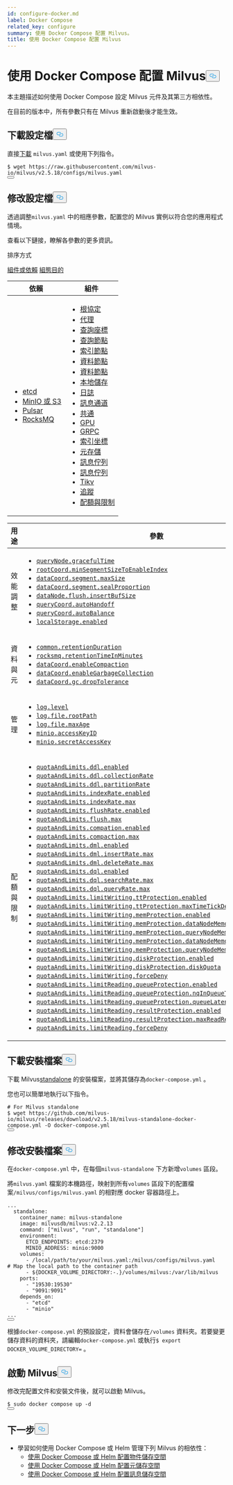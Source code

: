 ```yaml
---
id: configure-docker.md
label: Docker Compose
related_key: configure
summary: 使用 Docker Compose 配置 Milvus。
title: 使用 Docker Compose 配置 Milvus
---
```

<h1 id="Configure-Milvus-with-Docker-Compose" class="common-anchor-header">使用 Docker Compose 配置 Milvus<button data-href="#Configure-Milvus-with-Docker-Compose" class="anchor-icon" translate="no">
      <svg translate="no"
        aria-hidden="true"
        focusable="false"
        height="20"
        version="1.1"
        viewBox="0 0 16 16"
        width="16"
      >
        <path
          fill="#0092E4"
          fill-rule="evenodd"
          d="M4 9h1v1H4c-1.5 0-3-1.69-3-3.5S2.55 3 4 3h4c1.45 0 3 1.69 3 3.5 0 1.41-.91 2.72-2 3.25V8.59c.58-.45 1-1.27 1-2.09C10 5.22 8.98 4 8 4H4c-.98 0-2 1.22-2 2.5S3 9 4 9zm9-3h-1v1h1c1 0 2 1.22 2 2.5S13.98 12 13 12H9c-.98 0-2-1.22-2-2.5 0-.83.42-1.64 1-2.09V6.25c-1.09.53-2 1.84-2 3.25C6 11.31 7.55 13 9 13h4c1.45 0 3-1.69 3-3.5S14.5 6 13 6z"
        ></path>
      </svg>
    </button></h1><p>本主題描述如何使用 Docker Compose 設定 Milvus 元件及其第三方相依性。</p>
<div class="alert note">
在目前的版本中，所有參數只有在 Milvus 重新啟動後才能生效。</div>
<h2 id="Download-a-configuration-file" class="common-anchor-header">下載設定檔<button data-href="#Download-a-configuration-file" class="anchor-icon" translate="no">
      <svg translate="no"
        aria-hidden="true"
        focusable="false"
        height="20"
        version="1.1"
        viewBox="0 0 16 16"
        width="16"
      >
        <path
          fill="#0092E4"
          fill-rule="evenodd"
          d="M4 9h1v1H4c-1.5 0-3-1.69-3-3.5S2.55 3 4 3h4c1.45 0 3 1.69 3 3.5 0 1.41-.91 2.72-2 3.25V8.59c.58-.45 1-1.27 1-2.09C10 5.22 8.98 4 8 4H4c-.98 0-2 1.22-2 2.5S3 9 4 9zm9-3h-1v1h1c1 0 2 1.22 2 2.5S13.98 12 13 12H9c-.98 0-2-1.22-2-2.5 0-.83.42-1.64 1-2.09V6.25c-1.09.53-2 1.84-2 3.25C6 11.31 7.55 13 9 13h4c1.45 0 3-1.69 3-3.5S14.5 6 13 6z"
        ></path>
      </svg>
    </button></h2><p>直接<a href="https://raw.githubusercontent.com/milvus-io/milvus/v2.5.18/configs/milvus.yaml">下載</a> <code translate="no">milvus.yaml</code> 或使用下列指令。</p>
<pre><code translate="no"><span class="hljs-meta prompt_">$ </span><span class="language-bash">wget https://raw.githubusercontent.com/milvus-io/milvus/v2.5.18/configs/milvus.yaml</span>
<button class="copy-code-btn"></button></code></pre>
<h2 id="Modify-the-configuration-file" class="common-anchor-header">修改設定檔<button data-href="#Modify-the-configuration-file" class="anchor-icon" translate="no">
      <svg translate="no"
        aria-hidden="true"
        focusable="false"
        height="20"
        version="1.1"
        viewBox="0 0 16 16"
        width="16"
      >
        <path
          fill="#0092E4"
          fill-rule="evenodd"
          d="M4 9h1v1H4c-1.5 0-3-1.69-3-3.5S2.55 3 4 3h4c1.45 0 3 1.69 3 3.5 0 1.41-.91 2.72-2 3.25V8.59c.58-.45 1-1.27 1-2.09C10 5.22 8.98 4 8 4H4c-.98 0-2 1.22-2 2.5S3 9 4 9zm9-3h-1v1h1c1 0 2 1.22 2 2.5S13.98 12 13 12H9c-.98 0-2-1.22-2-2.5 0-.83.42-1.64 1-2.09V6.25c-1.09.53-2 1.84-2 3.25C6 11.31 7.55 13 9 13h4c1.45 0 3-1.69 3-3.5S14.5 6 13 6z"
        ></path>
      </svg>
    </button></h2><p>透過調整<code translate="no">milvus.yaml</code> 中的相應參數，配置您的 Milvus 實例以符合您的應用程式情境。</p>
<p>查看以下鏈接，瞭解各參數的更多資訊。</p>
<p>排序方式</p>
<div class="filter">
<a href="#component">組件或依賴</a> <a href="#purpose">組態目的</a></div>
<div class="filter-component table-wrapper">
<table id="component">
<thead>
  <tr>
    <th>依賴</th>
    <th>組件</th>
  </tr>
</thead>
<tbody>
  <tr>
    <td>
        <ul>
            <li><a href="/docs/zh-hant/v2.5.x/configure_etcd.md">etcd</a></li>
            <li><a href="/docs/zh-hant/v2.5.x/configure_minio.md">MinIO 或 S3</a></li>
            <li><a href="/docs/zh-hant/v2.5.x/configure_pulsar.md">Pulsar</a></li>
            <li><a href="/docs/zh-hant/v2.5.x/configure_rocksmq.md">RocksMQ</a></li>
        </ul>
    </td>
    <td>
        <ul>
            <li><a href="/docs/zh-hant/v2.5.x/configure_rootcoord.md">根協定</a></li>
            <li><a href="/docs/zh-hant/v2.5.x/configure_proxy.md">代理</a></li>
            <li><a href="/docs/zh-hant/v2.5.x/configure_querycoord.md">查詢座標</a></li>
            <li><a href="/docs/zh-hant/v2.5.x/configure_querynode.md">查詢節點</a></li>
            <li><a href="/docs/zh-hant/v2.5.x/configure_indexnode.md">索引節點</a></li>
            <li><a href="/docs/zh-hant/v2.5.x/configure_datacoord.md">資料節點</a></li>
            <li><a href="/docs/zh-hant/v2.5.x/configure_datanode.md">資料節點</a></li>
            <li><a href="/docs/zh-hant/v2.5.x/configure_localstorage.md">本地儲存</a></li>
            <li><a href="/docs/zh-hant/v2.5.x/configure_log.md">日誌</a></li>
            <li><a href="/docs/zh-hant/v2.5.x/configure_msgchannel.md">訊息通道</a></li>
            <li><a href="/docs/zh-hant/v2.5.x/configure_common.md">共通</a></li>
            <li><a href="/docs/zh-hant/v2.5.x/configure_gpu.md">GPU</a></li>
            <li><a href="/docs/zh-hant/v2.5.x/configure_grpc.md">GRPC</a></li>
            <li><a href="/docs/zh-hant/v2.5.x/configure_indexcoord.md">索引坐標</a></li>
            <li><a href="/docs/zh-hant/v2.5.x/configure_metastore.md">元存儲</a></li>
            <li><a href="/docs/zh-hant/v2.5.x/configure_mq.md">訊息佇列</a></li>
            <li><a href="/docs/zh-hant/v2.5.x/configure_natsmq.md">訊息佇列</a></li>
            <li><a href="/docs/zh-hant/v2.5.x/configure_tikv.md">Tikv</a></li>
            <li><a href="/docs/zh-hant/v2.5.x/configure_trace.md">追蹤</a></li>
            <li><a href="/docs/zh-hant/v2.5.x/configure_quotaandlimits.md">配額與限制</a></li>
        </ul>
    </td>
  </tr>
</tbody>
</table>
</div>
<div class="filter-purpose table-wrapper">
<table id="purpose">
<thead>
  <tr>
    <th>用途</th>
    <th>參數</th>
  </tr>
</thead>
<tbody>
  <tr>
    <td>效能調整</td>
    <td>
        <ul>
            <li><a href="/docs/zh-hant/v2.5.x/configure_querynode.md#queryNodegracefulTime"><code translate="no">queryNode.gracefulTime</code></a></li>
            <li><a href="/docs/zh-hant/v2.5.x/configure_rootcoord.md#rootCoordminSegmentSizeToEnableIndex"><code translate="no">rootCoord.minSegmentSizeToEnableIndex</code></a></li>
            <li><a href="/docs/zh-hant/v2.5.x/configure_datacoord.md#dataCoordsegmentmaxSize"><code translate="no">dataCoord.segment.maxSize</code></a></li>
            <li><a href="/docs/zh-hant/v2.5.x/configure_datacoord.md#dataCoordsegmentsealProportion"><code translate="no">dataCoord.segment.sealProportion</code></a></li>
            <li><a href="/docs/zh-hant/v2.5.x/configure_datanode.md#dataNodeflushinsertBufSize"><code translate="no">dataNode.flush.insertBufSize</code></a></li>
            <li><a href="/docs/zh-hant/v2.5.x/configure_querycoord.md#queryCoordautoHandoff"><code translate="no">queryCoord.autoHandoff</code></a></li>
            <li><a href="/docs/zh-hant/v2.5.x/configure_querycoord.md#queryCoordautoBalance"><code translate="no">queryCoord.autoBalance</code></a></li>
            <li><a href="/docs/zh-hant/v2.5.x/configure_localstorage.md#localStorageenabled"><code translate="no">localStorage.enabled</code></a></li>
        </ul>
    </td>
  </tr>
  <tr>
    <td>資料與元</td>
    <td>
        <ul>
            <li><a href="/docs/zh-hant/v2.5.x/configure_common.md#commonretentionDuration"><code translate="no">common.retentionDuration</code></a></li>
            <li><a href="/docs/zh-hant/v2.5.x/configure_rocksmq.md#rocksmqretentionTimeInMinutes"><code translate="no">rocksmq.retentionTimeInMinutes</code></a></li>
            <li><a href="/docs/zh-hant/v2.5.x/configure_datacoord.md#dataCoordenableCompaction"><code translate="no">dataCoord.enableCompaction</code></a></li>
            <li><a href="/docs/zh-hant/v2.5.x/configure_datacoord.md#dataCoordenableGarbageCollection"><code translate="no">dataCoord.enableGarbageCollection</code></a></li>
            <li><a href="/docs/zh-hant/v2.5.x/configure_datacoord.md#dataCoordgcdropTolerance"><code translate="no">dataCoord.gc.dropTolerance</code></a></li>
        </ul>
    </td>
  </tr>
  <tr>
    <td>管理</td>
    <td>
        <ul>
            <li><a href="/docs/zh-hant/v2.5.x/configure_log.md#loglevel"><code translate="no">log.level</code></a></li>
            <li><a href="/docs/zh-hant/v2.5.x/configure_log.md#logfilerootPath"><code translate="no">log.file.rootPath</code></a></li>
            <li><a href="/docs/zh-hant/v2.5.x/configure_log.md#logfilemaxAge"><code translate="no">log.file.maxAge</code></a></li>
            <li><a href="/docs/zh-hant/v2.5.x/configure_minio.md#minioaccessKeyID"><code translate="no">minio.accessKeyID</code></a></li>
            <li><a href="/docs/zh-hant/v2.5.x/configure_minio.md#miniosecretAccessKey"><code translate="no">minio.secretAccessKey</code></a></li>
        </ul>
    </td>
  </tr>
  <tr>
    <td>配額與限制</td>
    <td>
        <ul>
            <li><a href="/docs/zh-hant/v2.5.x/configure_quotaandlimits.md#quotaAndLimitsddlenabled"><code translate="no">quotaAndLimits.ddl.enabled</code></a></li>
            <li><a href="/docs/zh-hant/v2.5.x/configure_quotaandlimits.md#quotaAndLimitsddlcollectionRate"><code translate="no">quotaAndLimits.ddl.collectionRate</code></a></li>
            <li><a href="/docs/zh-hant/v2.5.x/configure_quotaandlimits.md#quotaAndLimitsddlpartitionRate"><code translate="no">quotaAndLimits.ddl.partitionRate</code></a></li>
            <li><a href="/docs/zh-hant/v2.5.x/configure_quotaandlimits.md#quotaAndLimitsindexRateenabled"><code translate="no">quotaAndLimits.indexRate.enabled</code></a></li>
            <li><a href="/docs/zh-hant/v2.5.x/configure_quotaandlimits.md#quotaAndLimitsindexRatemax"><code translate="no">quotaAndLimits.indexRate.max</code></a></li>
            <li><a href="/docs/zh-hant/v2.5.x/configure_quotaandlimits.md#quotaAndLimitsflushRateenabled"><code translate="no">quotaAndLimits.flushRate.enabled</code></a></li>
            <li><a href="/docs/zh-hant/v2.5.x/configure_quotaandlimits.md#quotaAndLimitsflushmax"><code translate="no">quotaAndLimits.flush.max</code></a></li>
            <li><a href="/docs/zh-hant/v2.5.x/configure_quotaandlimits.md#quotaAndLimitscompationenabled"><code translate="no">quotaAndLimits.compation.enabled</code></a></li>
            <li><a href="/docs/zh-hant/v2.5.x/configure_quotaandlimits.md#quotaAndLimitscompactionmax"><code translate="no">quotaAndLimits.compaction.max</code></a></li>
            <li><a href="/docs/zh-hant/v2.5.x/configure_quotaandlimits.md#quotaAndLimitsdmlenabled"><code translate="no">quotaAndLimits.dml.enabled</code></a></li>
            <li><a href="/docs/zh-hant/v2.5.x/configure_quotaandlimits.md#quotaAndLimitsdmlinsertRatemax"><code translate="no">quotaAndLimits.dml.insertRate.max</code></a></li>
            <li><a href="/docs/zh-hant/v2.5.x/configure_quotaandlimits.md#quotaAndLimitsdmldeleteRatemax"><code translate="no">quotaAndLimits.dml.deleteRate.max</code></a></li>
            <li><a href="/docs/zh-hant/v2.5.x/configure_quotaandlimits.md#quotaAndLimitsdqlenabled"><code translate="no">quotaAndLimits.dql.enabled</code></a></li>
            <li><a href="/docs/zh-hant/v2.5.x/configure_quotaandlimits.md#quotaAndLimitsdqlsearchRatemax"><code translate="no">quotaAndLimits.dql.searchRate.max</code></a></li>
            <li><a href="/docs/zh-hant/v2.5.x/configure_quotaandlimits.md#quotaAndLimitsdqlqueryRatemax"><code translate="no">quotaAndLimits.dql.queryRate.max</code></a></li>
            <li><a href="/docs/zh-hant/v2.5.x/configure_quotaandlimits.md#quotaAndLimitslimitWritingttProtectionenabled"><code translate="no">quotaAndLimits.limitWriting.ttProtection.enabled</code></a></li>
            <li><a href="/docs/zh-hant/v2.5.x/configure_quotaandlimits.md#quotaAndLimitslimitWritingttProtectionmaxTimeTickDelay"><code translate="no">quotaAndLimits.limitWriting.ttProtection.maxTimeTickDelay</code></a></li>
            <li><a href="/docs/zh-hant/v2.5.x/configure_quotaandlimits.md#quotaAndLimitslimitWritingmemProtectionenabled"><code translate="no">quotaAndLimits.limitWriting.memProtection.enabled</code></a></li>
            <li><a href="/docs/zh-hant/v2.5.x/configure_quotaandlimits.md#quotaAndLimitslimitWritingmemProtectiondataNodeMemoryLowWaterLevel"><code translate="no">quotaAndLimits.limitWriting.memProtection.dataNodeMemoryLowWaterLevel</code></a></li>
            <li><a href="/docs/zh-hant/v2.5.x/configure_quotaandlimits.md#quotaAndLimitslimitWritingmemProtectionqueryNodeMemoryLowWaterLevel"><code translate="no">quotaAndLimits.limitWriting.memProtection.queryNodeMemoryLowWaterLevel</code></a></li>
            <li><a href="/docs/zh-hant/v2.5.x/configure_quotaandlimits.md#quotaAndLimitslimitWritingmemProtectiondataNodeMemoryHighWaterLevel"><code translate="no">quotaAndLimits.limitWriting.memProtection.dataNodeMemoryHighWaterLevel</code></a></li>
            <li><a href="/docs/zh-hant/v2.5.x/configure_quotaandlimits.md#quotaAndLimitslimitWritingmemProtectionqueryNodeMemoryHighWaterLevel"><code translate="no">quotaAndLimits.limitWriting.memProtection.queryNodeMemoryHighWaterLevel</code></a></li>
            <li><a href="/docs/zh-hant/v2.5.x/configure_quotaandlimits.md#quotaAndLimitslimitWritingdiskProtectionenabled"><code translate="no">quotaAndLimits.limitWriting.diskProtection.enabled</code></a></li>
            <li><a href="/docs/zh-hant/v2.5.x/configure_quotaandlimits.md#quotaAndLimitslimitWritingdiskProtectiondiskQuota"><code translate="no">quotaAndLimits.limitWriting.diskProtection.diskQuota</code></a></li>
            <li><a href="/docs/zh-hant/v2.5.x/configure_quotaandlimits.md#quotaAndLimitslimitWritingforceDeny"><code translate="no">quotaAndLimits.limitWriting.forceDeny</code></a></li>
            <li><a href="/docs/zh-hant/v2.5.x/configure_quotaandlimits.md#quotaAndLimitslimitReadingqueueProtectionenabled"><code translate="no">quotaAndLimits.limitReading.queueProtection.enabled</code></a></li>
            <li><a href="/docs/zh-hant/v2.5.x/configure_quotaandlimits.md#quotaAndLimitslimitReadingqueueProtectionnqInQueueThreshold"><code translate="no">quotaAndLimits.limitReading.queueProtection.nqInQueueThreshold</code></a></li>
            <li><a href="/docs/zh-hant/v2.5.x/configure_quotaandlimits.md#quotaAndLimitslimitReadingqueueProtectionqueueLatencyThreshold"><code translate="no">quotaAndLimits.limitReading.queueProtection.queueLatencyThreshold</code></a></li>
            <li><a href="/docs/zh-hant/v2.5.x/configure_quotaandlimits.md#quotaAndLimitslimitReadingresultProtectionenabled"><code translate="no">quotaAndLimits.limitReading.resultProtection.enabled</code></a></li>
            <li><a href="/docs/zh-hant/v2.5.x/configure_quotaandlimits.md#quotaAndLimitslimitReadingresultProtectionmaxReadResultRate"><code translate="no">quotaAndLimits.limitReading.resultProtection.maxReadResultRate</code></a></li>
            <li><a href="/docs/zh-hant/v2.5.x/configure_quotaandlimits.md#quotaAndLimitslimitReadingforceDeny"><code translate="no">quotaAndLimits.limitReading.forceDeny</code></a></li>
        </ul>
    </td>
  </tr>
</tbody>
</table>
</div>
<h2 id="Download-an-installation-file" class="common-anchor-header">下載安裝檔案<button data-href="#Download-an-installation-file" class="anchor-icon" translate="no">
      <svg translate="no"
        aria-hidden="true"
        focusable="false"
        height="20"
        version="1.1"
        viewBox="0 0 16 16"
        width="16"
      >
        <path
          fill="#0092E4"
          fill-rule="evenodd"
          d="M4 9h1v1H4c-1.5 0-3-1.69-3-3.5S2.55 3 4 3h4c1.45 0 3 1.69 3 3.5 0 1.41-.91 2.72-2 3.25V8.59c.58-.45 1-1.27 1-2.09C10 5.22 8.98 4 8 4H4c-.98 0-2 1.22-2 2.5S3 9 4 9zm9-3h-1v1h1c1 0 2 1.22 2 2.5S13.98 12 13 12H9c-.98 0-2-1.22-2-2.5 0-.83.42-1.64 1-2.09V6.25c-1.09.53-2 1.84-2 3.25C6 11.31 7.55 13 9 13h4c1.45 0 3-1.69 3-3.5S14.5 6 13 6z"
        ></path>
      </svg>
    </button></h2><p>下載 Milvus<a href="https://github.com/milvus-io/milvus/releases/download/v2.5.18/milvus-standalone-docker-compose.yml">standalone</a> 的安裝檔案，並將其儲存為<code translate="no">docker-compose.yml</code> 。</p>
<p>您也可以簡單地執行以下指令。</p>
<pre><code translate="no"><span class="hljs-meta prompt_"># </span><span class="language-bash">For Milvus standalone</span>
<span class="hljs-meta prompt_">$ </span><span class="language-bash">wget https://github.com/milvus-io/milvus/releases/download/v2.5.18/milvus-standalone-docker-compose.yml -O docker-compose.yml</span>
<button class="copy-code-btn"></button></code></pre>
<h2 id="Modify-the-installation-file" class="common-anchor-header">修改安裝檔案<button data-href="#Modify-the-installation-file" class="anchor-icon" translate="no">
      <svg translate="no"
        aria-hidden="true"
        focusable="false"
        height="20"
        version="1.1"
        viewBox="0 0 16 16"
        width="16"
      >
        <path
          fill="#0092E4"
          fill-rule="evenodd"
          d="M4 9h1v1H4c-1.5 0-3-1.69-3-3.5S2.55 3 4 3h4c1.45 0 3 1.69 3 3.5 0 1.41-.91 2.72-2 3.25V8.59c.58-.45 1-1.27 1-2.09C10 5.22 8.98 4 8 4H4c-.98 0-2 1.22-2 2.5S3 9 4 9zm9-3h-1v1h1c1 0 2 1.22 2 2.5S13.98 12 13 12H9c-.98 0-2-1.22-2-2.5 0-.83.42-1.64 1-2.09V6.25c-1.09.53-2 1.84-2 3.25C6 11.31 7.55 13 9 13h4c1.45 0 3-1.69 3-3.5S14.5 6 13 6z"
        ></path>
      </svg>
    </button></h2><p>在<code translate="no">docker-compose.yml</code> 中，在每個<code translate="no">milvus-standalone</code> 下方新增<code translate="no">volumes</code> 區段。</p>
<p>將<code translate="no">milvus.yaml</code> 檔案的本機路徑，映射到所有<code translate="no">volumes</code> 區段下的配置檔案<code translate="no">/milvus/configs/milvus.yaml</code> 的相對應 docker 容器路徑上。</p>
<pre><code translate="no" class="language-yaml"><span class="hljs-string">...</span>
  <span class="hljs-attr">standalone:</span>
    <span class="hljs-attr">container_name:</span> <span class="hljs-string">milvus-standalone</span>
    <span class="hljs-attr">image:</span> <span class="hljs-string">milvusdb/milvus:v2.2.13</span>
    <span class="hljs-attr">command:</span> [<span class="hljs-string">&quot;milvus&quot;</span>, <span class="hljs-string">&quot;run&quot;</span>, <span class="hljs-string">&quot;standalone&quot;</span>]
    <span class="hljs-attr">environment:</span>
      <span class="hljs-attr">ETCD_ENDPOINTS:</span> <span class="hljs-string">etcd:2379</span>
      <span class="hljs-attr">MINIO_ADDRESS:</span> <span class="hljs-string">minio:9000</span>
    <span class="hljs-attr">volumes:</span>
      <span class="hljs-bullet">-</span> <span class="hljs-string">/local/path/to/your/milvus.yaml:/milvus/configs/milvus.yaml</span>   <span class="hljs-comment"># Map the local path to the container path</span>
      <span class="hljs-bullet">-</span> <span class="hljs-string">${DOCKER_VOLUME_DIRECTORY:-.}/volumes/milvus:/var/lib/milvus</span>
    <span class="hljs-attr">ports:</span>
      <span class="hljs-bullet">-</span> <span class="hljs-string">&quot;19530:19530&quot;</span>
      <span class="hljs-bullet">-</span> <span class="hljs-string">&quot;9091:9091&quot;</span>
    <span class="hljs-attr">depends_on:</span>
      <span class="hljs-bullet">-</span> <span class="hljs-string">&quot;etcd&quot;</span>
      <span class="hljs-bullet">-</span> <span class="hljs-string">&quot;minio&quot;</span>
<span class="hljs-string">...</span>
<button class="copy-code-btn"></button></code></pre>
<div class="alert note">
根據<code translate="no">docker-compose.yml</code> 的預設設定，資料會儲存在<code translate="no">/volumes</code> 資料夾。若要變更儲存資料的資料夾，請編輯<code translate="no">docker-compose.yml</code> 或執行<code translate="no">$ export DOCKER_VOLUME_DIRECTORY=</code> 。</div>
<h2 id="Start-Milvus" class="common-anchor-header">啟動 Milvus<button data-href="#Start-Milvus" class="anchor-icon" translate="no">
      <svg translate="no"
        aria-hidden="true"
        focusable="false"
        height="20"
        version="1.1"
        viewBox="0 0 16 16"
        width="16"
      >
        <path
          fill="#0092E4"
          fill-rule="evenodd"
          d="M4 9h1v1H4c-1.5 0-3-1.69-3-3.5S2.55 3 4 3h4c1.45 0 3 1.69 3 3.5 0 1.41-.91 2.72-2 3.25V8.59c.58-.45 1-1.27 1-2.09C10 5.22 8.98 4 8 4H4c-.98 0-2 1.22-2 2.5S3 9 4 9zm9-3h-1v1h1c1 0 2 1.22 2 2.5S13.98 12 13 12H9c-.98 0-2-1.22-2-2.5 0-.83.42-1.64 1-2.09V6.25c-1.09.53-2 1.84-2 3.25C6 11.31 7.55 13 9 13h4c1.45 0 3-1.69 3-3.5S14.5 6 13 6z"
        ></path>
      </svg>
    </button></h2><p>修改完配置文件和安裝文件後，就可以啟動 Milvus。</p>
<pre><code translate="no"><span class="hljs-meta prompt_">$ </span><span class="language-bash"><span class="hljs-built_in">sudo</span> docker compose up -d</span>
<button class="copy-code-btn"></button></code></pre>
<h2 id="Whats-next" class="common-anchor-header">下一步<button data-href="#Whats-next" class="anchor-icon" translate="no">
      <svg translate="no"
        aria-hidden="true"
        focusable="false"
        height="20"
        version="1.1"
        viewBox="0 0 16 16"
        width="16"
      >
        <path
          fill="#0092E4"
          fill-rule="evenodd"
          d="M4 9h1v1H4c-1.5 0-3-1.69-3-3.5S2.55 3 4 3h4c1.45 0 3 1.69 3 3.5 0 1.41-.91 2.72-2 3.25V8.59c.58-.45 1-1.27 1-2.09C10 5.22 8.98 4 8 4H4c-.98 0-2 1.22-2 2.5S3 9 4 9zm9-3h-1v1h1c1 0 2 1.22 2 2.5S13.98 12 13 12H9c-.98 0-2-1.22-2-2.5 0-.83.42-1.64 1-2.09V6.25c-1.09.53-2 1.84-2 3.25C6 11.31 7.55 13 9 13h4c1.45 0 3-1.69 3-3.5S14.5 6 13 6z"
        ></path>
      </svg>
    </button></h2><ul>
<li>學習如何使用 Docker Compose 或 Helm 管理下列 Milvus 的相依性：<ul>
<li><a href="/docs/zh-hant/v2.5.x/deploy_s3.md">使用 Docker Compose 或 Helm 配置物件儲存空間</a></li>
<li><a href="/docs/zh-hant/v2.5.x/deploy_etcd.md">使用 Docker Compose 或 Helm 配置元儲存空間</a></li>
<li><a href="/docs/zh-hant/v2.5.x/deploy_pulsar.md">使用 Docker Compose 或 Helm 配置訊息儲存空間</a></li>
</ul></li>
</ul>
